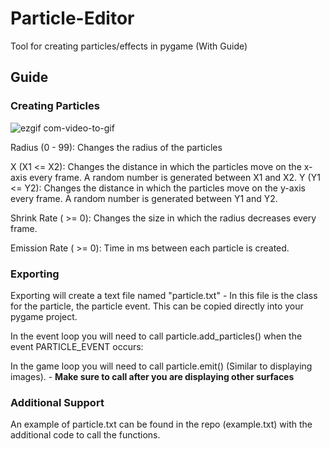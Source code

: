 # Particle-Editor
Tool for creating particles/effects in pygame (With Guide)

## Guide
### Creating Particles
![ezgif com-video-to-gif](https://github.com/FrogTesseract/Particle-Editor/assets/118939591/983016fd-7ea8-47b6-84b4-f11a3ec4a11f)


Radius (0 - 99): Changes the radius of the particles

X (X1 <= X2): Changes the distance in which the particles move on the x-axis every frame. A random number is generated between X1 and X2. 
Y (Y1 <= Y2): Changes the distance in which the particles move on the y-axis every frame. A random number is generated between Y1 and Y2. 

Shrink Rate ( >= 0): Changes the size in which the radius decreases every frame. 

Emission Rate ( >= 0): Time in ms between each particle is created.

### Exporting

Exporting will create a text file named "particle.txt" - In this file is the class for the particle, the particle event. This can be copied directly into your pygame project.

In the event loop you will need to call particle.add_particles() when the event PARTICLE_EVENT occurs:

In the game loop you will need to call particle.emit() (Similar to displaying images). - **Make sure to call after you are displaying other surfaces**

### Additional Support
An example of particle.txt can be found in the repo (example.txt) with the additional code to call the functions.




            













